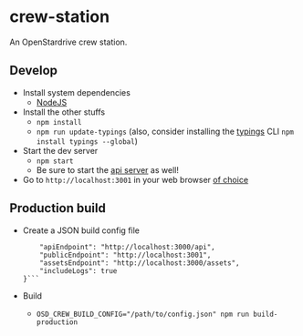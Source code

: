 # crew-station
An OpenStardrive crew station.


## Develop

- Install system dependencies
    - [NodeJS](https://nodejs.org/en/)
- Install the other stuffs
    - `npm install`
    - `npm run update-typings`  (also, consider installing the [typings](https://github.com/typings/typings) CLI `npm install typings --global`)
- Start the dev server
    - `npm start`
    - Be sure to start the [api server](https://github.com/openstardrive/server) as well!
- Go to `http://localhost:3001` in your web browser [of choice](https://www.google.com/chrome/browser/desktop/)

## Production build

- Create a JSON build config file

    ```{
        "apiEndpoint": "http://localhost:3000/api",
        "publicEndpoint": "http://localhost:3001",
        "assetsEndpoint": "http://localhost:3000/assets",
        "includeLogs": true
    }```

- Build
    - `OSD_CREW_BUILD_CONFIG="/path/to/config.json" npm run build-production`